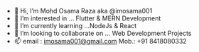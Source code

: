 - 👋 Hi, I’m Mohd Osama Raza aka @imosama001
- 👀 I’m interested in ... Flutter & MERN Development
- 🌱 I’m currently learning ...NodeJs & React
- 💞️ I’m looking to collaborate on ... Web Development Projects
- 📫 email : imosama001@gmail.com   Mob.: +91 8418080332

<!---
imosama001/imosama001 is a ✨ special ✨ repository because its `README.md` (this file) appears on your GitHub profile.
You can click the Preview link to take a look at your changes.
--->
